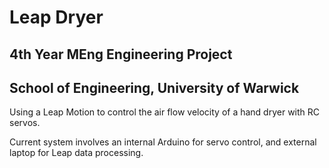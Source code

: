 # Leap Dryer

## 4th Year MEng Engineering Project
## School of Engineering, University of Warwick

Using a Leap Motion to control the air flow velocity of a hand dryer with RC servos.

Current system involves an internal Arduino for servo control, and external laptop for Leap data processing.
